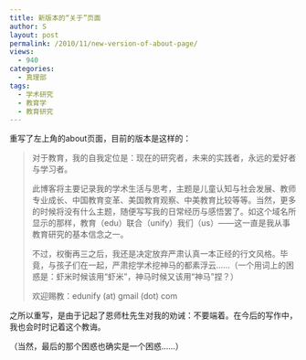 ```yaml
---
title: 新版本的“关于”页面
author: S
layout: post
permalink: /2010/11/new-version-of-about-page/
views:
  - 940
categories:
  - 真理部
tags:
  - 学术研究
  - 教育学
  - 教育研究
---
```

重写了左上角的about页面，目前的版本是这样的：

> 对于教育，我的自我定位是：现在的研究者，未来的实践者，永远的爱好者与学习者。
> 
> 此博客将主要记录我的学术生活与思考，主题是儿童认知与社会发展、教师专业成长、中国教育变革、美国教育观察、中美教育比较等等。当然，更多的时候将没有什么主题，随便写写我的日常经历与感悟罢了。如这个域名所显示的那样，教育（edu）联合（unify）我们（us）——这一直是我从事教育研究的基本信念之一。
> 
> 不过，权衡再三之后，我还是决定放弃严肃认真一本正经的行文风格。毕竟，与孩子们在一起，严肃挖学术挖神马的都素浮云……（一个用词上的困惑是：虾米时候该用“虾米”，神马时候又该用“神马”捏？）
> 
> 欢迎赐教：edunify (at) gmail (dot) com

之所以重写，是由于记起了恩师杜先生对我的劝诫：不要端着。在今后的写作中，我也会时时记着这个教诲。

（当然，最后的那个困惑也确实是一个困惑……）